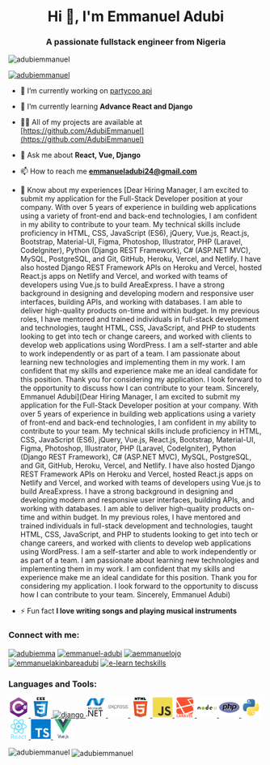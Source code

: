 <h1 align="center">Hi 👋, I'm Emmanuel Adubi</h1>
<h3 align="center">A passionate fullstack engineer from Nigeria</h3>

<p align="left"> <img src="https://komarev.com/ghpvc/?username=adubiemmanuel&label=Profile%20views&color=0e75b6&style=flat" alt="adubiemmanuel" /> </p>

<p align="left"> <a href="https://github.com/ryo-ma/github-profile-trophy"><img src="https://github-profile-trophy.vercel.app/?username=adubiemmanuel" alt="adubiemmanuel" /></a> </p>

- 🔭 I’m currently working on [partycoo api](https://partycoo.netlify.app/)

- 🌱 I’m currently learning **Advance React and Django**

- 👨‍💻 All of my projects are available at [https://github.com/AdubiEmmanuel](https://github.com/AdubiEmmanuel)

- 💬 Ask me about **React, Vue, Django**

- 📫 How to reach me **emmanueladubi24@gmail.com**

- 📄 Know about my experiences [Dear Hiring Manager, I am excited to submit my application for the Full-Stack Developer position at your company. With over 5 years of experience in building web applications using a variety of front-end and back-end technologies, I am confident in my ability to contribute to your team. My technical skills include proficiency in HTML, CSS, JavaScript (ES6), jQuery, Vue.js, React.js, Bootstrap, Material-UI, Figma, Photoshop, Illustrator, PHP (Laravel, CodeIgniter), Python (Django REST Framework), C# (ASP.NET MVC), MySQL, PostgreSQL, and Git, GitHub, Heroku, Vercel, and Netlify. I have also hosted Django REST Framework APIs on Heroku and Vercel, hosted React.js apps on Netlify and Vercel, and worked with teams of developers using Vue.js to build AreaExpress. I have a strong background in designing and developing modern and responsive user interfaces, building APIs, and working with databases. I am able to deliver high-quality products on-time and within budget. In my previous roles, I have mentored and trained individuals in full-stack development and technologies, taught HTML, CSS, JavaScript, and PHP to students looking to get into tech or change careers, and worked with clients to develop web applications using WordPress. I am a self-starter and able to work independently or as part of a team. I am passionate about learning new technologies and implementing them in my work. I am confident that my skills and experience make me an ideal candidate for this position. Thank you for considering my application. I look forward to the opportunity to discuss how I can contribute to your team. Sincerely, Emmanuel Adubi](Dear Hiring Manager, I am excited to submit my application for the Full-Stack Developer position at your company. With over 5 years of experience in building web applications using a variety of front-end and back-end technologies, I am confident in my ability to contribute to your team. My technical skills include proficiency in HTML, CSS, JavaScript (ES6), jQuery, Vue.js, React.js, Bootstrap, Material-UI, Figma, Photoshop, Illustrator, PHP (Laravel, CodeIgniter), Python (Django REST Framework), C# (ASP.NET MVC), MySQL, PostgreSQL, and Git, GitHub, Heroku, Vercel, and Netlify. I have also hosted Django REST Framework APIs on Heroku and Vercel, hosted React.js apps on Netlify and Vercel, and worked with teams of developers using Vue.js to build AreaExpress. I have a strong background in designing and developing modern and responsive user interfaces, building APIs, and working with databases. I am able to deliver high-quality products on-time and within budget. In my previous roles, I have mentored and trained individuals in full-stack development and technologies, taught HTML, CSS, JavaScript, and PHP to students looking to get into tech or change careers, and worked with clients to develop web applications using WordPress. I am a self-starter and able to work independently or as part of a team. I am passionate about learning new technologies and implementing them in my work. I am confident that my skills and experience make me an ideal candidate for this position. Thank you for considering my application. I look forward to the opportunity to discuss how I can contribute to your team. Sincerely, Emmanuel Adubi)

- ⚡ Fun fact **I love writing songs and playing musical instruments**

<h3 align="left">Connect with me:</h3>
<p align="left">
<a href="https://twitter.com/adubiemma" target="blank"><img align="center" src="https://raw.githubusercontent.com/rahuldkjain/github-profile-readme-generator/master/src/images/icons/Social/twitter.svg" alt="adubiemma" height="30" width="40" /></a>
<a href="https://linkedin.com/in/emmanuel-adubi" target="blank"><img align="center" src="https://raw.githubusercontent.com/rahuldkjain/github-profile-readme-generator/master/src/images/icons/Social/linked-in-alt.svg" alt="emmanuel-adubi" height="30" width="40" /></a>
<a href="https://fb.com/aemmanuelojo" target="blank"><img align="center" src="https://raw.githubusercontent.com/rahuldkjain/github-profile-readme-generator/master/src/images/icons/Social/facebook.svg" alt="aemmanuelojo" height="30" width="40" /></a>
<a href="https://instagram.com/emmanuelakinbareadubi" target="blank"><img align="center" src="https://raw.githubusercontent.com/rahuldkjain/github-profile-readme-generator/master/src/images/icons/Social/instagram.svg" alt="emmanuelakinbareadubi" height="30" width="40" /></a>
<a href="https://www.youtube.com/c/e-learn techskills" target="blank"><img align="center" src="https://raw.githubusercontent.com/rahuldkjain/github-profile-readme-generator/master/src/images/icons/Social/youtube.svg" alt="e-learn techskills" height="30" width="40" /></a>
</p>

<h3 align="left">Languages and Tools:</h3>
<p align="left"> <a href="https://www.w3schools.com/cs/" target="_blank" rel="noreferrer"> <img src="https://raw.githubusercontent.com/devicons/devicon/master/icons/csharp/csharp-original.svg" alt="csharp" width="40" height="40"/> </a> <a href="https://www.w3schools.com/css/" target="_blank" rel="noreferrer"> <img src="https://raw.githubusercontent.com/devicons/devicon/master/icons/css3/css3-original-wordmark.svg" alt="css3" width="40" height="40"/> </a> <a href="https://www.djangoproject.com/" target="_blank" rel="noreferrer"> <img src="https://cdn.worldvectorlogo.com/logos/django.svg" alt="django" width="40" height="40"/> </a> <a href="https://dotnet.microsoft.com/" target="_blank" rel="noreferrer"> <img src="https://raw.githubusercontent.com/devicons/devicon/master/icons/dot-net/dot-net-original-wordmark.svg" alt="dotnet" width="40" height="40"/> </a> <a href="https://expressjs.com" target="_blank" rel="noreferrer"> <img src="https://raw.githubusercontent.com/devicons/devicon/master/icons/express/express-original-wordmark.svg" alt="express" width="40" height="40"/> </a> <a href="https://www.w3.org/html/" target="_blank" rel="noreferrer"> <img src="https://raw.githubusercontent.com/devicons/devicon/master/icons/html5/html5-original-wordmark.svg" alt="html5" width="40" height="40"/> </a> <a href="https://developer.mozilla.org/en-US/docs/Web/JavaScript" target="_blank" rel="noreferrer"> <img src="https://raw.githubusercontent.com/devicons/devicon/master/icons/javascript/javascript-original.svg" alt="javascript" width="40" height="40"/> </a> <a href="https://laravel.com/" target="_blank" rel="noreferrer"> <img src="https://raw.githubusercontent.com/devicons/devicon/master/icons/laravel/laravel-plain-wordmark.svg" alt="laravel" width="40" height="40"/> </a> <a href="https://nodejs.org" target="_blank" rel="noreferrer"> <img src="https://raw.githubusercontent.com/devicons/devicon/master/icons/nodejs/nodejs-original-wordmark.svg" alt="nodejs" width="40" height="40"/> </a> <a href="https://www.php.net" target="_blank" rel="noreferrer"> <img src="https://raw.githubusercontent.com/devicons/devicon/master/icons/php/php-original.svg" alt="php" width="40" height="40"/> </a> <a href="https://www.python.org" target="_blank" rel="noreferrer"> <img src="https://raw.githubusercontent.com/devicons/devicon/master/icons/python/python-original.svg" alt="python" width="40" height="40"/> </a> <a href="https://reactjs.org/" target="_blank" rel="noreferrer"> <img src="https://raw.githubusercontent.com/devicons/devicon/master/icons/react/react-original-wordmark.svg" alt="react" width="40" height="40"/> </a> <a href="https://www.typescriptlang.org/" target="_blank" rel="noreferrer"> <img src="https://raw.githubusercontent.com/devicons/devicon/master/icons/typescript/typescript-original.svg" alt="typescript" width="40" height="40"/> </a> <a href="https://vuejs.org/" target="_blank" rel="noreferrer"> <img src="https://raw.githubusercontent.com/devicons/devicon/master/icons/vuejs/vuejs-original-wordmark.svg" alt="vuejs" width="40" height="40"/> </a> </p>

<p><img align="left" src="https://github-readme-stats.vercel.app/api/top-langs?username=adubiemmanuel&show_icons=true&locale=en&layout=compact" alt="adubiemmanuel" /></p>

<p>&nbsp;<img align="center" src="https://github-readme-stats.vercel.app/api?username=adubiemmanuel&show_icons=true&locale=en" alt="adubiemmanuel" /></p>

